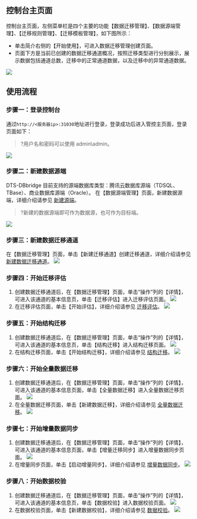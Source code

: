 
## 控制台主页面
控制台主页面，左侧菜单栏是四个主要的功能【数据迁移管理】、【数据源端管理】、【迁移规则管理】、【迁移模板管理】，如下图所示：
-	单击简介右侧的【开始使用】，可进入数据迁移管理创建页面。
-	页面下方是当前已创建的数据迁移通道概况，按照迁移类型进行分别展示，展示数据包括通道总数，迁移中的正常通道数据，以及迁移中的异常通道数据。

![](https://main.qcloudimg.com/raw/85d8628ab0030b977d378ee2a6f4b00e.png)

## 使用流程
### 步骤一：登录控制台
通过`http://<服务器ip>:31030`地址进行登录，登录成功后进入管控主页面，登录页面如下：
>?用户名和密码可以使用 admin\admin。 
>
![](https://main.qcloudimg.com/raw/e12402a4661f90d0342c41db89585a9b.png)

### 步骤二：新建数据源端
DTS-DBbridge 目前支持的源端数据库类型：腾讯云数据库源端（TDSQL、TBase）、商业数据库源端（Oracle）。
在【数据源端管理】页面，新建数据源端，详细介绍请参见 [新建源端](https://cloud.tencent.com/document/product/571/45957#xjsjyd)。
>?新建的数据源端即可作为数据源，也可作为目标端。
>
![](https://main.qcloudimg.com/raw/ea373ffa5b186393d2191da7664c7bb7.png)

### 步骤三：新建数据迁移通道
在【数据迁移管理】页面，单击【新建迁移通道】创建迁移通道，详细介绍请参见 [新建数据迁移通道](https://cloud.tencent.com/document/product/571/45867#xjsjqytd)。
![](https://main.qcloudimg.com/raw/d9c7e7a1a2fcad4302d252e7a1883940.png)

### 步骤四：开始迁移评估
1. 创建数据迁移通道后，在【数据迁移管理】页面，单击“操作”列的【详情】，可进入该通道的基本信息页，单击【迁移评估】进入迁移评估页面。
![](https://main.qcloudimg.com/raw/13155ee8790ac105be863d35e7dfab0b.png)
2. 在迁移评估页面，单击【开始评估】，详细介绍请参见 [迁移评估](https://cloud.tencent.com/document/product/571/45877#ksqypg)。
![](https://main.qcloudimg.com/raw/2a3785b40087989b85433cebd42ef5d9.png)

### 步骤五：开始结构迁移
1. 创建数据迁移通道后，在【数据迁移管理】页面，单击“操作”列的【详情】，可进入该通道的基本信息页，单击【结构迁移】进入结构迁移页面。
![](https://main.qcloudimg.com/raw/9e7b431e3ca0ad911497093a262fb0f1.png)
2. 在结构迁移页面，单击【开始结构迁移】，详细介绍请参见 [结构迁移](https://cloud.tencent.com/document/product/571/45880#ksjgqy)。
![](https://main.qcloudimg.com/raw/ee6a929d21d94cf1bf7f99ee78b80f3e.png)

### 步骤六：开始全量数据迁移
1. 创建数据迁移通道后，在【数据迁移管理】页面，单击“操作”列的【详情】，可进入该通道的基本信息页面，单击【全量数据迁移】进入全量数据迁移页面。
![](https://main.qcloudimg.com/raw/08f0c572aa7fd738a874dab305b4f684.png)
2. 在全量数据迁移页面，单击【新建数据迁移】，详细介绍请参见 [全量数据迁移](https://cloud.tencent.com/document/product/571/45954#ksqlsjqy)。
![](https://main.qcloudimg.com/raw/c57c5651f8a30e4b789925f815c41f6a.png)

### 步骤七：开始增量数据同步
1. 创建数据迁移通道后，在【数据迁移管理】页面，单击“操作”列的【详情】，可进入该通道的基本信息页面，单击【增量迁移同步】进入增量数据同步页面。
![](https://main.qcloudimg.com/raw/51ecc746faf532ee5f1615bec0dbaa05.png)
2. 在增量同步页面，单击【启动增量同步】，详细介绍请参见 [增量数据同步](https://cloud.tencent.com/document/product/571/48420)。
![](https://main.qcloudimg.com/raw/17c5540e915edf1ed38d53118ddb6762.png)

### 步骤八：开始数据校验
1. 创建数据迁移通道后，在【数据迁移管理】页面，单击“操作”列的【详情】，可进入该通道的基本信息页，单击【数据校验】进入数据校验页面。
![](https://main.qcloudimg.com/raw/9c335f85f19bab54b30e7e447e294535.png)
2. 在数据校验页面，单击【新建数据校验】，详细介绍请参见 [数据校验](https://cloud.tencent.com/document/product/571/45956#kssjjy)。
![](https://main.qcloudimg.com/raw/c7713df03766fb600ff70d0623fe9e44.png)

